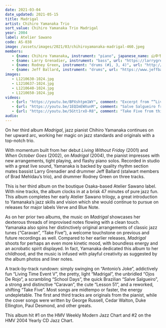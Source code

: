 ```yaml
---
date: 2021-03-04
date_updated: 2021-05-15
title: Madrigal
artist: Chihiro Yamanaka Trio
sort_value: Chihiro Yamanaka Trio Madrigal
year: 2004
label: Atelier Sawano
code: AS-038
image: /assets/images/2021/03/chihiroyamanaka-madrigal-460.jpeg
members:
   - {name: Chihiro Yamanaka, instrument: "piano", japanese_name: 山中千尋, url: "https://www.chihiroyamanaka.net/"}
   - {name: Larry Grenadier, instrument: "bass", url: "https://larrygrenadier.com/"}
   - {name: Rodney Green, instrument: "drums (#1, 3, 4)", url: "http://rodneygreenjazz.com/"}
   - {name: Jeff Ballard, instrument: "drums", url: "https://www.jeffballard.com/"}
images:
   - L1210630-1024.jpg
   - L1210637-1024.jpg
   - L1210640-1024.jpg
   - L1210650-1024.jpg
videos:
   - {url: "https://youtu.be/BPXshtpm1WY", comment: "Excerpt from “”Living Time Event V”, the second track on this album"}
   - {url: "https://youtu.be/1EQImEWXunM", comment: "Salve Salgueiro from this album"}
   - {url: "https://youtu.be/5Gtt1rxO-R8", comment: "Take Five from this album"}
audio:
---
```

On her third album *Madrigal*, jazz pianist Chihiro Yamanaka continues on her upward arc, working her magic on jazz standards and originals with a top-notch trio.

With momentum built from her debut *Living Without Friday* (2001) and *When October Goes* (2002), on *Madrigal* (2004), the pianist impresses with new arrangements, tight playing, and flashy piano solos. Recorded in studio with a great live sound, Yamanaka is backed by quality rhythm section mates bassist Larry Grenadier and drummer Jeff Ballard (stalwart members of Brad Mehldau’s trio), and drummer Rodney Green on three tracks.

This is her third album on the boutique Osaka-based Atelier Sawano label. With nine tracks, the album clocks in at a brisk 47 minutes of pure jazz fun. This album completes her early Atelier Sawano trilogy, a great introduction to Yamanaka’s jazz skills and vision which she would continue to pursue on releases for major labels Verve and Blue Note.

As on her prior two albums, the music on *Madrigal* showcases her dexterous threads of improvised notes flowing with a clean touch. Yamanaka also spins her distinctively original arrangements of classic jazz tunes (“Caravan”, “Take Five”), a welcome touchstone on previous and future recordings as well. Compared to her earlier releases, *Madrigal* shoots for perhaps an even more kinetic mood, with boundless energy and an acrobatic spirit displayed. In fact, Yamanaka dedicated this album to her childhood, and the music is infused with playful creativity as suggested by the album photos and liner notes.

A track-by-track rundown: simply swinging on “Antonio’s Joke”, addictively fun “Living Time Event V”, the pretty, light “Madrigal”, the unbridled “Ojos De Rojo”, a scrambling “School Days”, the quick Brazilian “Salve Salgueiro”, a strong and distinctive “Caravan”, the cute “Lesson 51”, and a reworked, shifting “Take Five”. Most songs are midtempo or faster, the energy undepletable. The first and third tracks are originals from the pianist, while the cover songs were written by George Russell, Cedar Walton, Duke Ellington, Paul Desmond, and other greats.

This album hit #1 on the HMV Weekly Modern Jazz Chart and #2 on the HMV 2004 Yearly CD Jazz Chart.




